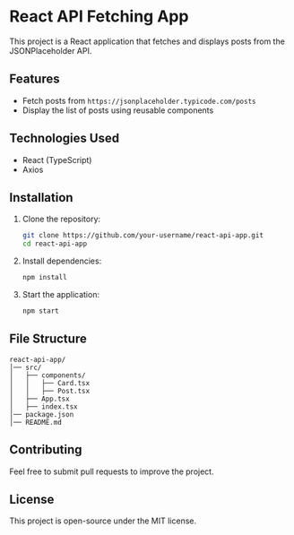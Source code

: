 # React API Fetching App

This project is a React application that fetches and displays posts from the JSONPlaceholder API.

## Features
- Fetch posts from `https://jsonplaceholder.typicode.com/posts`
- Display the list of posts using reusable components

## Technologies Used
- React (TypeScript)
- Axios

## Installation

1. Clone the repository:
   ```sh
   git clone https://github.com/your-username/react-api-app.git
   cd react-api-app
   ```

2. Install dependencies:
   ```sh
   npm install
   ```

3. Start the application:
   ```sh
   npm start
   ```

## File Structure
```
react-api-app/
│── src/
│   ├── components/
│   │   ├── Card.tsx
│   │   ├── Post.tsx
│   ├── App.tsx
│   ├── index.tsx
│── package.json
│── README.md
```



## Contributing
Feel free to submit pull requests to improve the project.

## License
This project is open-source under the MIT license.
